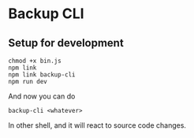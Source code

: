 # Backup CLI

## Setup for development

```
chmod +x bin.js
npm link
npm link backup-cli
npm run dev
```

And now you can do

```
backup-cli <whatever>
```

In other shell, and it will react to source code changes.
